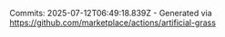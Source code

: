 Commits: 2025-07-12T06:49:18.839Z - Generated via https://github.com/marketplace/actions/artificial-grass
<br>
